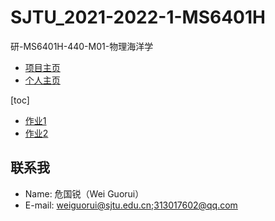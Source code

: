 # SJTU_2021-2022-1-MS6401H

研-MS6401H-440-M01-物理海洋学

* [项目主页](https://grwei.github.io/SJTU_2021-2022-1-MS6401H/)
* [个人主页](https://grwei.github.io/)

[toc]

* [作业1](hw1.md)
* [作业2](hw2.html)

## 联系我

* Name: 危国锐（Wei Guorui）
* E-mail: weiguorui@sjtu.edu.cn;313017602@qq.com
